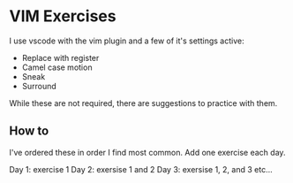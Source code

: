 # VIM Exercises

I use vscode with the vim plugin and a few of it's settings active:

- Replace with register
- Camel case motion
- Sneak
- Surround

While these are not required, there are suggestions to practice with them.

## How to

I've ordered these in order I find most common. Add one exercise each day.

Day 1: exercise 1
Day 2: exersise 1 and 2
Day 3: exersise 1, 2, and 3
etc...
